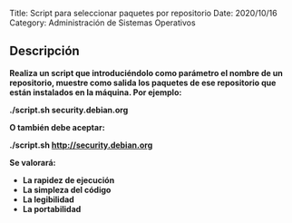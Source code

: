 Title: Script para seleccionar paquetes por repositorio
Date: 2020/10/16
Category: Administración de Sistemas Operativos

## Descripción

**Realiza un script que introduciéndolo como parámetro el nombre de un repositorio, muestre como salida los paquetes de ese repositorio que están instalados en la máquina. Por ejemplo:**

**./script.sh security.debian.org**

**O también debe aceptar:**

**./script.sh http://security.debian.org**

**Se valorará:**

- **La rapidez de ejecución**
- **La simpleza del código**
- **La legibilidad**
- **La portabilidad**
